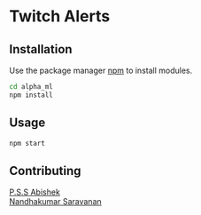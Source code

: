 # Twitch Alerts

## Installation

Use the package manager [npm](https://www.npmjs.com/get-npm) to install modules.

```bash
cd alpha_ml
npm install
```

## Usage

```bash
npm start
```

## Contributing

[P.S.S Abishek](https://github.com/pssabishek) <br/>
[Nandhakumar Saravanan](https://github.com/nandhakumar23)
